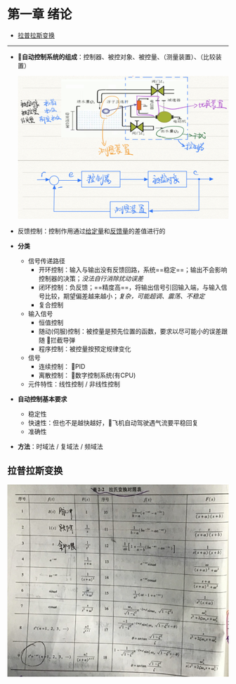 # 第一章 绪论

* [拉普拉斯变换](#拉普拉斯变换)

-----

- **🌟自动控制系统的组成**：控制器、被控对象、被控量、（测量装置）、（比较装置）

  <img src="../assets/image-20210119093710719.png" alt="image-20210119093710719" style="zoom:50%;" />

- 反馈控制：控制作用通过<u>给定量</u>和<u>反馈量</u>的差值进行的

- **分类**

  - 信号传递路径
    - 开环控制：输入与输出没有反馈回路，系统==稳定==；输出不会影响控制器的决策；*没法自行消除扰动误差*
    - 闭环控制：负反馈；==精度高==，将输出信号引回输入端，与输入信号比较，期望偏差越来越小；*复杂，可能超调、震荡、不稳定*
    - 复合控制
  - 输入信号
    - 恒值控制
    - 随动(伺服)控制：被控量是预先位置的函数，要求以尽可能小的误差跟随   🌰拦截导弹
    - 程序控制：被控量按预定规律变化
  - 信号
    - 连续控制：  🌰PID
    - 离散控制：  🌰数字控制系统(有CPU)
  - 元件特性：线性控制 / 非线性控制

- **自动控制基本要求**

  - 稳定性
  - 快速性：但也不是越快越好，🌰飞机自动驾驶遇气流要平稳回复
  - 准确性

- **方法**：时域法 / 复域法 / 频域法

## 拉普拉斯变换

<img src="../assets/拉普拉斯变换.jpg" alt="拉普拉斯变换" style="zoom:100%;" />